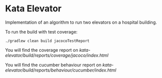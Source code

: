 # Kata Elevator

Implementation of an algorithm to run two elevators on a hospital building.

To run the build with test coverage:

    ./gradlew clean build jacocoTestReport
    
You will find the coverage report on _kata-elevator/build/reports/coverage/jacoco/index.html_

You will find the cucumber behaviour report on _kata-elevator/build/reports/behaviour/cucumber/index.html_

